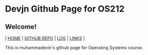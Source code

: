 # Devjn Github Page for OS212
## Welcome!

| [HOME]()  | [GITHUB REPO](https://github.com/muhammadevin/os212)  | [LOG](/TXT/mylog.txt) | [LINKS](LINKS) |

This is muhammadevin's github page for Operating Systems course.
